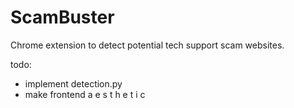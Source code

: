 # ScamBuster
Chrome extension to detect potential tech support scam websites.

todo:
  - implement detection.py
  - make frontend a e s t h e t i c
